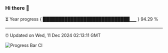### Hi there 👋

⏳ Year progress { ████████████████████████████▁▁ } 94.29 %

---

⏰ Updated on Wed, 11 Dec 2024 02:13:11 GMT

![Progress Bar CI](https://github.com/IshwaranRudhara/GIT-ACTION/workflows/Progress%20Bar%20CI/badge.svg)
